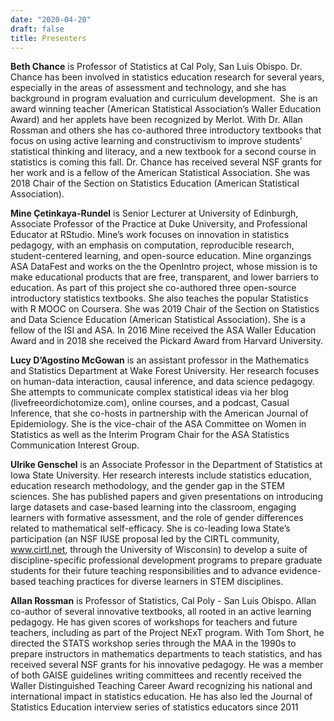```yaml
---
date: "2020-04-20"
draft: false
title: Presenters
---
```


**Beth Chance** is Professor of Statistics at Cal Poly, San Luis Obispo. Dr. Chance has been involved in statistics education research for several years, especially in the areas of assessment and technology, and she has background in program evaluation and curriculum development.  She is an award winning teacher (American Statistical Association’s Waller Education Award) and her applets have been recognized by Merlot. With Dr. Allan Rossman and others she has co-authored three introductory textbooks that focus on using active learning and constructivism to improve students’ statistical thinking and literacy, and a new textbook for a second course in statistics is coming this fall. Dr. Chance has received several NSF grants for her work and is a fellow of the American Statistical Association. She was 2018 Chair of the Section on Statistics Education (American Statistical Association).

**Mine Çetinkaya-Rundel** is Senior Lecturer at University of Edinburgh, Associate Professor of the Practice at Duke University, and Professional Educator at RStudio. Mine’s work focuses on innovation in statistics pedagogy, with an emphasis on computation, reproducible research, student-centered learning, and open-source education. Mine organzings ASA DataFest and works on the the OpenIntro project, whose mission is to make educational products that are free, transparent, and lower barriers to education. As part of this project she co-authored three open-source introductory statistics textbooks. She also teaches the popular Statistics with R MOOC on Coursera. She was 2019 Chair of the Section on Statistics and Data Science Education (American Statistical Association). She is a fellow of the ISI and ASA. In 2016 Mine received the ASA Waller Education Award and in 2018 she received the Pickard Award from Harvard University.

**Lucy D’Agostino McGowan** is an assistant professor in the Mathematics and Statistics Department at Wake Forest University. Her research focuses on human-data interaction, causal inference, and data science pedagogy. She attempts to communicate complex statistical ideas via her blog (livefreeordichotomize.com), online courses, and a podcast, Casual Inference, that she co-hosts in partnership with the American Journal of Epidemiology. She is the vice-chair of the ASA Committee on Women in Statistics as well as the Interim Program Chair for the ASA Statistics Communication Interest Group.

**Ulrike Genschel** is an Associate Professor in the Department of Statistics at Iowa State University. Her research interests include statistics education, education research methodology, and the gender gap in the STEM sciences. She has published papers and given presentations on introducing large datasets and case-based learning into the classroom, engaging learners with formative assessment, and the role of gender differences related to mathematical self-efficacy.  She is co-leading Iowa State’s participation (an NSF IUSE proposal led by the CIRTL community, www.cirtl.net, through the University of Wisconsin) to develop a suite of discipline-specific professional development programs to prepare graduate students for their future teaching responsibilities and to advance evidence-based teaching practices for diverse learners in STEM disciplines.

**Allan Rossman** is Professor of Statistics, Cal Poly - San Luis Obispo.  Allan co-author of several innovative textbooks, all rooted in an active learning pedagogy.  He has given scores of workshops for teachers and future teachers, including as part of the Project NExT program.  With Tom Short, he directed the STATS workshop series through the MAA in the 1990s to prepare instructors in mathematics departments to teach statistics, and has received several NSF grants for his innovative pedagogy. He was a member of both GAISE guidelines writing committees and recently received the Waller Distinguished Teaching Career Award recognizing his national and international impact in statistics education.  He has also led the Journal of Statistics Education interview series of statistics educators since 2011 

<!--
**Nicholas Horton** is Beitzel Professor of Technology and Society and Professor of Statistics in the Department of Mathematics and Statistics at Amherst College. He is a fellow of the ASA and the AAAS and recent recipient of the ASA's Founder’s Award for Distinguished Service.  He received the 2009 ASA Waller Education Award and the 2015 Robert V. Hogg Award for excellence in teaching introductory statistics, among others. He is one of the lead developers of the R Mosaic package for facilitating use of R in statistics courses to a broad audience. He is also co-author of Modern Data Science with R (CRC Press).  He has held numerous leadership positions in the ASA including Chair of the Section of Statistics Education and lead author of the ASA Curriculum Guidelines for Undergraduate Programs in Statistical Science.  As Section Chair, he reinstated and developed the Section’s mentoring program for younger faculty.

-->
